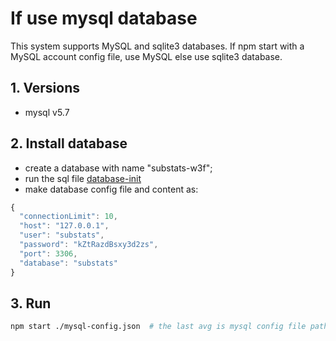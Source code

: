 
# If use mysql database

This system supports MySQL and sqlite3 databases. If npm start with a MySQL account config file, use MySQL else use sqlite3 database.

## 1. Versions

- mysql v5.7


## 2. Install database

- create a database with name "substats-w3f";
- run the sql file [database-init](./database-init.sql)
- make database config file and content as:
```javascript
{
  "connectionLimit": 10,
  "host": "127.0.0.1",
  "user": "substats",
  "password": "kZtRazdBsxy3d2zs",
  "port": 3306,
  "database": "substats"
}
```

## 3. Run

```bash
npm start ./mysql-config.json  # the last avg is mysql config file path
```